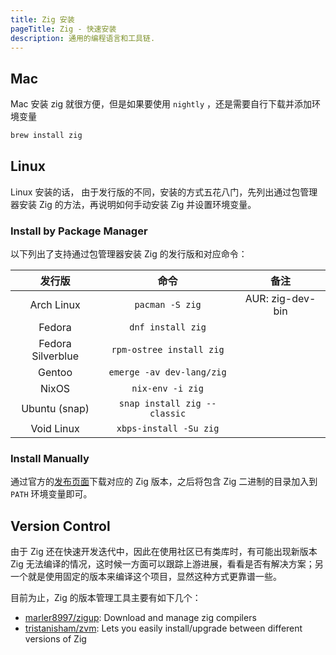 ```yaml
---
title: Zig 安装
pageTitle: Zig - 快速安装
description: 通用的编程语言和工具链.
---
```


## Mac

Mac 安装 zig 就很方便，但是如果要使用 `nightly` ，还是需要自行下载并添加环境变量

```bash
brew install zig
```

## Linux

Linux 安装的话， 由于发行版的不同，安装的方式五花八门，先列出通过包管理器安装 Zig 的方法，再说明如何手动安装 Zig 并设置环境变量。

### Install by Package Manager

以下列出了支持通过包管理器安装 Zig 的发行版和对应命令：

|发行版|命令|备注|
|:----:|:---:|:---:|
|Arch Linux|`pacman -S zig`|AUR: zig-dev-bin|
|Fedora|`dnf install zig`||	
|Fedora Silverblue|`rpm-ostree install zig`||	
|Gentoo|`emerge -av dev-lang/zig`|	|
|NixOS|`nix-env -i zig`||	
|Ubuntu (snap)|`snap install zig --classic`||	
|Void Linux|`xbps-install -Su zig`|	|

### Install Manually

通过官方的[发布页面](https://ziglang.org/zh/download/)下载对应的 Zig 版本，之后将包含 Zig 二进制的目录加入到 `PATH` 环境变量即可。

## Version Control

由于 Zig 还在快速开发迭代中，因此在使用社区已有类库时，有可能出现新版本 Zig 无法编译的情况，这时候一方面可以跟踪上游进展，看看是否有解决方案；另一个就是使用固定的版本来编译这个项目，显然这种方式更靠谱一些。

目前为止，Zig 的版本管理工具主要有如下几个：

- [marler8997/zigup](https://github.com/marler8997/zigup): Download and manage zig compilers
- [tristanisham/zvm](https://github.com/tristanisham/zvm): Lets you easily install/upgrade between different versions of Zig